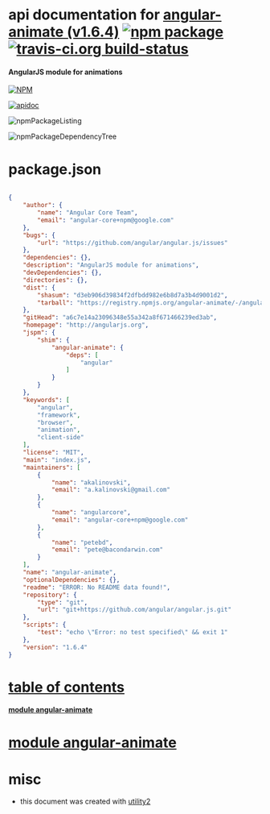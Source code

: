 # api documentation for  [angular-animate (v1.6.4)](http://angularjs.org)  [![npm package](https://img.shields.io/npm/v/npmdoc-angular-animate.svg?style=flat-square)](https://www.npmjs.org/package/npmdoc-angular-animate) [![travis-ci.org build-status](https://api.travis-ci.org/npmdoc/node-npmdoc-angular-animate.svg)](https://travis-ci.org/npmdoc/node-npmdoc-angular-animate)
#### AngularJS module for animations

[![NPM](https://nodei.co/npm/angular-animate.png?downloads=true)](https://www.npmjs.com/package/angular-animate)

[![apidoc](https://npmdoc.github.io/node-npmdoc-angular-animate/build/screenCapture.buildNpmdoc.browser.%252Fhome%252Ftravis%252Fbuild%252Fnpmdoc%252Fnode-npmdoc-angular-animate%252Ftmp%252Fbuild%252Fapidoc.html.png)](https://npmdoc.github.io/node-npmdoc-angular-animate/build/apidoc.html)

![npmPackageListing](https://npmdoc.github.io/node-npmdoc-angular-animate/build/screenCapture.npmPackageListing.svg)

![npmPackageDependencyTree](https://npmdoc.github.io/node-npmdoc-angular-animate/build/screenCapture.npmPackageDependencyTree.svg)



# package.json

```json

{
    "author": {
        "name": "Angular Core Team",
        "email": "angular-core+npm@google.com"
    },
    "bugs": {
        "url": "https://github.com/angular/angular.js/issues"
    },
    "dependencies": {},
    "description": "AngularJS module for animations",
    "devDependencies": {},
    "directories": {},
    "dist": {
        "shasum": "d3eb906d39834f2dfbdd982e6b8d7a3b4d9001d2",
        "tarball": "https://registry.npmjs.org/angular-animate/-/angular-animate-1.6.4.tgz"
    },
    "gitHead": "a6c7e14a23096348e55a342a8f671466239ed3ab",
    "homepage": "http://angularjs.org",
    "jspm": {
        "shim": {
            "angular-animate": {
                "deps": [
                    "angular"
                ]
            }
        }
    },
    "keywords": [
        "angular",
        "framework",
        "browser",
        "animation",
        "client-side"
    ],
    "license": "MIT",
    "main": "index.js",
    "maintainers": [
        {
            "name": "akalinovski",
            "email": "a.kalinovski@gmail.com"
        },
        {
            "name": "angularcore",
            "email": "angular-core+npm@google.com"
        },
        {
            "name": "petebd",
            "email": "pete@bacondarwin.com"
        }
    ],
    "name": "angular-animate",
    "optionalDependencies": {},
    "readme": "ERROR: No README data found!",
    "repository": {
        "type": "git",
        "url": "git+https://github.com/angular/angular.js.git"
    },
    "scripts": {
        "test": "echo \"Error: no test specified\" && exit 1"
    },
    "version": "1.6.4"
}
```



# <a name="apidoc.tableOfContents"></a>[table of contents](#apidoc.tableOfContents)

#### [module angular-animate](#apidoc.module.angular-animate)



# <a name="apidoc.module.angular-animate"></a>[module angular-animate](#apidoc.module.angular-animate)



# misc
- this document was created with [utility2](https://github.com/kaizhu256/node-utility2)
